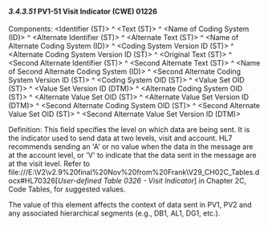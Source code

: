 #### *3.4.3.51* PV1-51 Visit Indicator (CWE) 01226

Components: &lt;Identifier (ST)> ^ &lt;Text (ST)> ^ &lt;Name of Coding System (ID)> ^ &lt;Alternate Identifier (ST)> ^ &lt;Alternate Text (ST)> ^ &lt;Name of Alternate Coding System (ID)> ^ &lt;Coding System Version ID (ST)> ^ &lt;Alternate Coding System Version ID (ST)> ^ &lt;Original Text (ST)> ^ &lt;Second Alternate Identifier (ST)> ^ &lt;Second Alternate Text (ST)> ^ &lt;Name of Second Alternate Coding System (ID)> ^ &lt;Second Alternate Coding System Version ID (ST)> ^ &lt;Coding System OID (ST)> ^ &lt;Value Set OID (ST)> ^ &lt;Value Set Version ID (DTM)> ^ &lt;Alternate Coding System OID (ST)> ^ &lt;Alternate Value Set OID (ST)> ^ &lt;Alternate Value Set Version ID (DTM)> ^ &lt;Second Alternate Coding System OID (ST)> ^ &lt;Second Alternate Value Set OID (ST)> ^ &lt;Second Alternate Value Set Version ID (DTM)>

Definition: This field specifies the level on which data are being sent. It is the indicator used to send data at two levels, visit and account. HL7 recommends sending an 'A' or no value when the data in the message are at the account level, or 'V' to indicate that the data sent in the message are at the visit level. Refer to file:///E:\V2\v2.9%20final%20Nov%20from%20Frank\V29_CH02C_Tables.docx#HL70326[_User-defined Table 0326 - Visit Indicator_] in Chapter 2C, Code Tables, for suggested values.

The value of this element affects the context of data sent in PV1, PV2 and any associated hierarchical segments (e.g., DB1, AL1, DG1, etc.).
